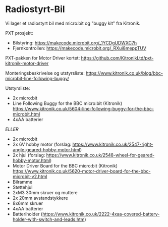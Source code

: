 # Radiostyrt-Bil
Vi lager et radiostyrt bil med micro:bit og "buggy kit" fra Kitronik. 

PXT prosjekt:
- Bilstyring: https://makecode.microbit.org/_1YCDgUDWXC7h
- Fjernkontrollen: https://makecode.microbit.org/_RXui8meppTUV

PXT-pakken for Motor Driver kortet:  https://github.com/KitronikLtd/pxt-kitronik-motor-driver

Monteringsbeskrivelse og utstyrsliste: https://www.kitronik.co.uk/blog/bbc-microbit-line-following-buggy/ 

Utstyrsliste:
- 2x micro:bit
- Line Following Buggy for the BBC micro:bit (Kitronik) https://www.kitronik.co.uk/5604-line-following-buggy-for-the-bbc-microbit.html	
- 4xAA batterier

*ELLER*

- 2x micro:bit
- 2x 6V hobby motor (forslag: https://www.kitronik.co.uk/2547-right-angle-geared-hobby-motor.html)
- 2x hjul (forslag: https://www.kitronik.co.uk/2548-wheel-for-geared-hobby-motor.html) 
- Motor Driver Board for the BBC micro:bit (Kitronik) https://www.kitronik.co.uk/5620-motor-driver-board-for-the-bbc-microbit-v2.html
- Bilramme
- Støttehjul
- 2xM3 30mm skruer og muttere
- 2x 20mm avstandstykkere 
- 8x6mm skruer
- 4xAA batterier
- Batteriholder (https://www.kitronik.co.uk/2222-4xaa-covered-battery-holder-with-switch-and-leads.htm) 

